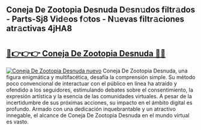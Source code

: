 ## Coneja De Zootopia Desnuda D𝚎sn𝚞dos filtr𝚊dos - Parts-Sj8 Vid𝚎os f𝚘tos - N𝚞evas filtr𝚊ciones atr𝚊ctivas 4jHA8

# <h2><a href="http://mbcr3uq.tromn.icu/?c=Coneja+De+Zootopia+Desnuda">🔗👉👉👉 Coneja De Zootopia Desnuda 🔗🔗</a></h2>

[![Coneja De Zootopia Desnuda nuevo](https://i.imgur.com/pEAQMta.gif)](http://mbcr3uq.tromn.icu/?c=Coneja+De+Zootopia+Desnuda)
Coneja De Zootopia Desnuda, una figura enigmática y multifacética, desafía la comprensión simple. Su método poco convencional de interactuar con el público en línea ha atraído y ofendido a los seguidores, estimulando debates sobre el consentimiento, la expresión artística y la esencia de las comunidades virtuales. A pesar de la incertidumbre de sus próximas acciones, su impacto en el ámbito digital es profundo. Armado con una dedicación inquebrantable y un atractivo innegable, el alcance de Coneja De Zootopia Desnuda en el mundo virtual es vasto.

